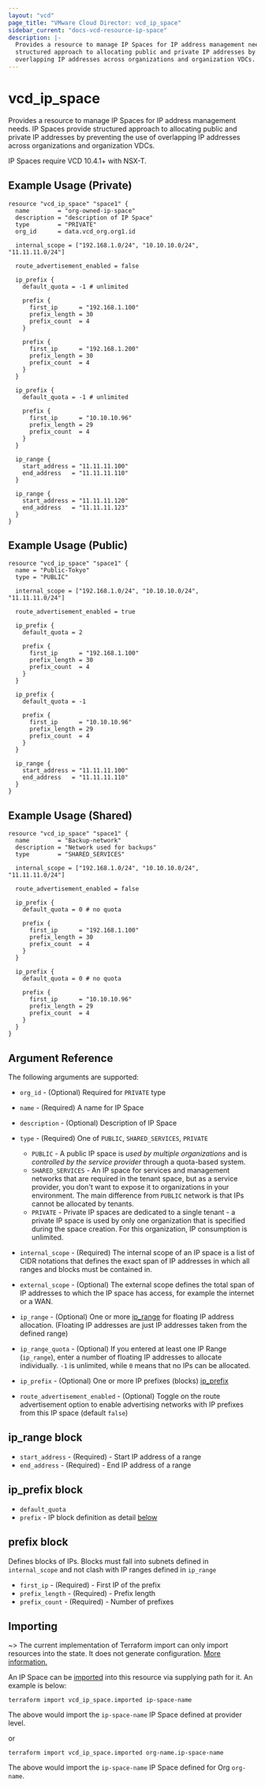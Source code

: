 ```yaml
---
layout: "vcd"
page_title: "VMware Cloud Director: vcd_ip_space"
sidebar_current: "docs-vcd-resource-ip-space"
description: |-
  Provides a resource to manage IP Spaces for IP address management needs. IP Spaces provide 
  structured approach to allocating public and private IP addresses by preventing the use of 
  overlapping IP addresses across organizations and organization VDCs.
---
```


# vcd\_ip\_space

Provides a resource to manage IP Spaces for IP address management needs. IP Spaces provide
structured approach to allocating public and private IP addresses by preventing the use of
overlapping IP addresses across organizations and organization VDCs.

IP Spaces require VCD 10.4.1+ with NSX-T.

## Example Usage (Private)

```hcl
resource "vcd_ip_space" "space1" {
  name        = "org-owned-ip-space"
  description = "description of IP Space"
  type        = "PRIVATE"
  org_id      = data.vcd_org.org1.id

  internal_scope = ["192.168.1.0/24", "10.10.10.0/24", "11.11.11.0/24"]

  route_advertisement_enabled = false

  ip_prefix {
    default_quota = -1 # unlimited

    prefix {
      first_ip      = "192.168.1.100"
      prefix_length = 30
      prefix_count  = 4
    }

    prefix {
      first_ip      = "192.168.1.200"
      prefix_length = 30
      prefix_count  = 4
    }
  }

  ip_prefix {
    default_quota = -1 # unlimited

    prefix {
      first_ip      = "10.10.10.96"
      prefix_length = 29
      prefix_count  = 4
    }
  }

  ip_range {
    start_address = "11.11.11.100"
    end_address   = "11.11.11.110"
  }

  ip_range {
    start_address = "11.11.11.120"
    end_address   = "11.11.11.123"
  }
}
```

## Example Usage (Public)

```hcl
resource "vcd_ip_space" "space1" {
  name = "Public-Tokyo"
  type = "PUBLIC"

  internal_scope = ["192.168.1.0/24", "10.10.10.0/24", "11.11.11.0/24"]

  route_advertisement_enabled = true

  ip_prefix {
    default_quota = 2

    prefix {
      first_ip      = "192.168.1.100"
      prefix_length = 30
      prefix_count  = 4
    }
  }

  ip_prefix {
    default_quota = -1

    prefix {
      first_ip      = "10.10.10.96"
      prefix_length = 29
      prefix_count  = 4
    }
  }

  ip_range {
    start_address = "11.11.11.100"
    end_address   = "11.11.11.110"
  }
}
```

## Example Usage (Shared)

```hcl
resource "vcd_ip_space" "space1" {
  name        = "Backup-network"
  description = "Network used for backups"
  type        = "SHARED_SERVICES"

  internal_scope = ["192.168.1.0/24", "10.10.10.0/24", "11.11.11.0/24"]

  route_advertisement_enabled = false

  ip_prefix {
    default_quota = 0 # no quota

    prefix {
      first_ip      = "192.168.1.100"
      prefix_length = 30
      prefix_count  = 4
    }
  }

  ip_prefix {
    default_quota = 0 # no quota

    prefix {
      first_ip      = "10.10.10.96"
      prefix_length = 29
      prefix_count  = 4
    }
  }
}
```

## Argument Reference

The following arguments are supported:

* `org_id` - (Optional) Required for `PRIVATE` type
* `name` - (Required) A name for IP Space
* `description` - (Optional) Description of IP Space
* `type` - (Required) One of `PUBLIC`, `SHARED_SERVICES`, `PRIVATE`
  * `PUBLIC` - A public IP space is *used by multiple organizations* and is *controlled by the service
    provider* through a quota-based system. 
  * `SHARED_SERVICES` - An IP space for services and management networks that are required in the
    tenant space, but as a service provider, you don't want to expose it to organizations in your
    environment. The main difference from `PUBLIC` network is that IPs cannot be allocated by tenants.
  * `PRIVATE` - Private IP spaces are dedicated to a single tenant - a private IP space is used by
    only one organization that is specified during the space creation. For this organization, IP
    consumption is unlimited.

* `internal_scope` - (Required) The internal scope of an IP space is a list of CIDR notations that
  defines the exact span of IP addresses in which all ranges and blocks must be contained in.
* `external_scope` - (Optional) The external scope defines the total span of IP addresses to which the IP
  space has access, for example the internet or a WAN. 
* `ip_range` - (Optional) One or more [ip_range](#ipspace-ip-range) for floating IP address
  allocation. (Floating IP addresses are just IP addresses taken from the defined range) 
* `ip_range_quota` - (Optional) If you entered at least one IP Range (`ip_range`), enter a
  number of floating IP addresses to allocate individually. `-1` is unlimited, while `0` means that
  no IPs can be allocated.
* `ip_prefix` - (Optional) One or more IP prefixes (blocks) [ip_prefix](#ipspace-ip-prefix)

* `route_advertisement_enabled` - (Optional) Toggle on the route advertisement option to
  enable advertising networks with IP prefixes from this IP space (default `false`)

<a id="ipspace-ip-range"></a>

## ip_range block

* `start_address` - (Required) - Start IP address of a range
* `end_address` - (Required) - End IP address of a range

<a id="ipspace-ip-prefix"></a>

## ip_prefix block

* `default_quota` 
* `prefix` - IP block definition as detail [below](#ipspace-ip-prefix-prefix)

<a id="ipspace-ip-prefix-prefix"></a>

## prefix block

Defines blocks of IPs. Blocks must fall into subnets defined in `internal_scope` and not clash with
IP ranges defined in `ip_range` 

* `first_ip` - (Required) - First IP of the prefix
* `prefix_length` - (Required) - Prefix length
* `prefix_count` - (Required) - Number of prefixes 

## Importing

~> The current implementation of Terraform import can only import resources into the state.
It does not generate configuration. [More information.](https://www.terraform.io/docs/import/)

An IP Space can be [imported][docs-import] into this resource via supplying path for it. An example
is below:

[docs-import]: https://www.terraform.io/docs/import/

```
terraform import vcd_ip_space.imported ip-space-name
```

The above would import the `ip-space-name` IP Space defined at provider
level.


or 

```
terraform import vcd_ip_space.imported org-name.ip-space-name
```

The above would import the `ip-space-name` IP Space defined for Org `org-name`.
